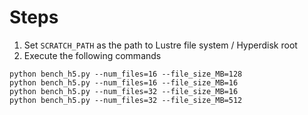 # Steps
1. Set `SCRATCH_PATH` as the path to Lustre file system / Hyperdisk root
2. Execute the following commands
```
python bench_h5.py --num_files=16 --file_size_MB=128
python bench_h5.py --num_files=16 --file_size_MB=16
python bench_h5.py --num_files=32 --file_size_MB=16
python bench_h5.py --num_files=32 --file_size_MB=512
```

